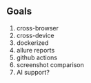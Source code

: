 ## Goals

1. cross-browser
2. cross-device
3. dockerized
4. allure reports
5. github actions
6. screenshot comparison
7. AI support?